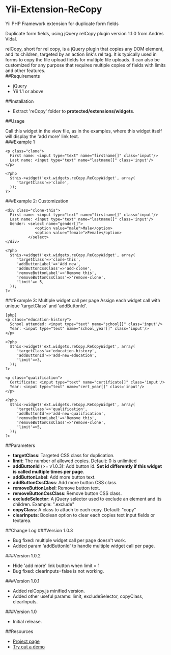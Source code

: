Yii-Extension-ReCopy
====================

Yii PHP Framework extension for duplicate form fields


Duplicate form fields, using jQuery relCopy plugin version 1.1.0 from Andres Vidal.    
  
relCopy, short for rel copy, is a jQuery plugin that copies any DOM element, and its children, targeted by an action link's rel tag. It is typically used in forms to copy the file upload fields for multiple file uploads. It can also be customized for any purpose that requires multiple copies of fields with limits and other features.  
##Requirements
- jQuery
- Yii 1.1 or above

##Installation

- Extract 'reCopy' folder to **protected/extensions/widgets**.

##Usage

Call this widget in the view file, as in the examples, where this widget itself will display the 'add more' link text.      
###Example 1
~~~
<p class="clone">
  First name: <input type="text" name="firstname[]" class='input'/>
  Last name: <input type="text" name="lastname[]" class='input'/>
</p>

<?php 
  $this->widget('ext.widgets.reCopy.ReCopyWidget', array(
     'targetClass'=>'clone',
  )); 
?>
~~~

###Example 2: Customization
~~~
<div class="clone-this">
  First name: <input type="text" name="firstname[]" class='input'/>
  Last name: <input type="text" name="lastname[]" class='input'/>
  Gender: <select name="gender[]">
             <option value="male">Male</option>
             <option value="female">Female</option>
          </select>
</div>

<?php 
  $this->widget('ext.widgets.reCopy.ReCopyWidget', array(
     'targetClass'=>'clone-this',
     'addButtonLabel'=>'Add new',
     'addButtonCssClass'=>'add-clone',
     'removeButtonLabel'=>'Remove this',
     'removeButtonCssClass'=>'remove-clone',
     'limit'=> 5,
  )); 
?>
~~~

###Example 3: Multiple widget call per page
Assign each widget call with unique 'targetClass' and 'addButtonId'.
~~~
[php]
<p class="education-history">
  School attended: <input type="text" name="school[]" class='input'/>
  Year: <input type="text" name="school_year[]" class='input'/>
</p>

<?php 
  $this->widget('ext.widgets.reCopy.ReCopyWidget', array(
     'targetClass'=>'education-history',
     'addButtonId'=>'add-new-education',
     'limit'=>3,
  )); 
?>

<p class="qualification">
  Certificate: <input type="text" name="certificate[]" class='input'/>
  Year: <input type="text" name="cert_year[]" class='input'/>
</p>
 
<?php 
  $this->widget('ext.widgets.reCopy.ReCopyWidget', array(
     'targetClass'=>'qualification',
     'addButtonId'=>'add-new-qualification',
     'removeButtonLabel'=>'Remove this',
     'removeButtonCssClass'=>'remove-clone',
     'limit'=>5,
  )); 
?>
~~~

##Parameters

- **targetClass**: Targeted CSS class for duplication.
- **limit**: The number of allowed copies. Default: 0 is unlimited
- **addButtonId** (>= v1.0.3): Add button id. **Set id differently if this widget is called multiple times per page**.
- **addButtonLabel**: Add more button text.
- **addButtonCssClass**: Add more button CSS class.
- **removeButtonLabel**: Remove button text.
- **removeButtonCssClass**: Remove button CSS class.
- **excludeSelector**: A jQuery selector used to exclude an element and its children. Example: ".exclude"
- **copyClass**: A class to attach to each copy. Default: "copy"
- **clearInputs**: Boolean option to clear each copies text input fields or textarea.

##Change Log
###Version 1.0.3
- Bug fixed: multiple widget call per page doesn't work.
- Added param 'addButtonId' to handle multiple widget call per page.

###Version 1.0.2
- Hide 'add more' link button when limit = 1
- Bug fixed: clearInputs=false is not working.

###Version 1.0.1
- Added relCopy.js minified version.
- Added other useful params: limit, excludeSelector, copyClass, clearInputs.

###Version 1.0
- Initial release.

##Resources
 * [Project page](http://www.andresvidal.com/labs/relcopy.html)
 * [Try out a demo](http://demos.9lessons.info/clone.php)

